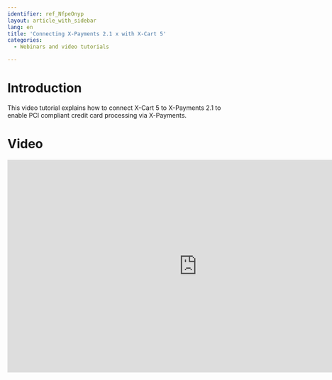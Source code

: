 ```yaml
---
identifier: ref_NfpeOnyp
layout: article_with_sidebar
lang: en
title: 'Connecting X-Payments 2.1 x with X-Cart 5'
categories:
  - Webinars and video tutorials

---
```



# Introduction

This video tutorial explains how to connect X-Cart 5 to X-Payments 2.1 to enable PCI compliant credit card processing via X-Payments.

# Video

<iframe class="youtube-player" type="text/html" style="width: 853px; height: 480px" src="http://www.youtube.com/embed/6cQ9xzzGxow" frameborder="0"></iframe>